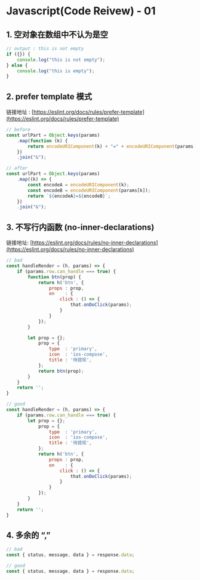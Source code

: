 # Javascript(Code Reivew) - 01

## 1. 空对象在数组中不认为是空

```javascript
// output : this is not empty
if ({}) {
	console.log("this is not empty");
} else {
	console.log("this is empty");
}
```

## 2. prefer template 模式

链接地址 : [https://eslint.org/docs/rules/prefer-template](https://eslint.org/docs/rules/prefer-template)

```javascript
// before
const urlPart = Object.keys(params)
	.map(function (k) {
		return encodeURIComponent(k) + "=" + encodeURIComponent(params[k]);
	})
	.join("&");

// after
const urlPart = Object.keys(params)
	.map((k) => {
		const encodeA = encodeURIComponent(k);
		const encodeB = encodeURIComponent(params[k]);
		return `${encodeA}=${encodeB}`;
	})
	.join("&");
```

## 3. 不写行内函数 (no-inner-declarations)

链接地址: [https://eslint.org/docs/rules/no-inner-declarations](https://eslint.org/docs/rules/no-inner-declarations)

```javascript
// bad
const handleRender = (h, params) => {
	if (params.row.can_handle === true) {
		function btn(prop) {
			return h('btn', {
				props : prop,
				on    : {
					click : () => {
						that.onDoClick(params);
					}
				}
			});
		}

		let prop = {};
			prop = {
				type  : 'primary',
				icon  : 'ios-compose',
				title : '待提现',
			};
			return btn(prop);
		}
	}
	return '';
}

// good
const handleRender = (h, params) => {
	if (params.row.can_handle === true) {
		let prop = {};
			prop = {
				type  : 'primary',
				icon  : 'ios-compose',
				title : '待提现',
			};
			return h('btn', {
				props : prop,
				on    : {
					click : () => {
						that.onDoClick(params);
					}
				}
			});
		}
	}
	return '';
}
```

## 4. 多余的 “,”

```javascript
// bad
const { status, message, data } = response.data;

// good
const { status, message, data } = response.data;
```
